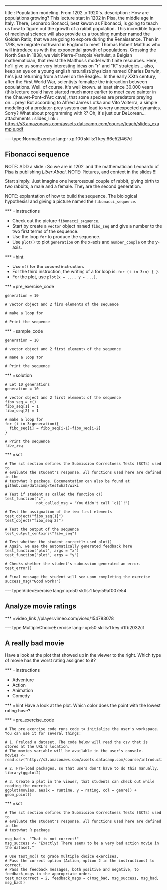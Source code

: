 ---
title       : Population modeling. From 1202 to 1920's.
description : How are populations growing? This lecture start in 1202 in Pisa, the middle age in Italy. There, Leonardo Bonacci, best knwon as Fibonacci, is going to teach us how to figure out the growth of a rabbit population. This incredible figure of medieval science will also provide us a troubling number named the Golden Ratio, that we are going to explore during the Renaissance. Then in 1798, we migrate nothward in England to meet Thomas Robert Malthus who will introduce us with the exponential growth of populations. Crossing the North Sea in 1838, we visit Pierre-François Verhulst, a Belgian mathematician, that revist the Malthus's model with finite resources. Here, he'll give us some very interesting ideas on "r" and "K" strategies... also, keep an eye on a young english naturalist/physician named Charles Darwin, he's just returning from a travel on the Beagle... In the early XXth century, after the First World War, scientists formalize the interaction between populations. Well, of course, it's well known, at least since 30,000 years (this lecture could have started much more earlier to meet cave painter in the Chauvet-Pont-d'Arc cave), that some species are predators preying on... prey! But according to Alfred James Lotka and Vito Volterra, a simple modeling of a predator-prey system can lead to very unexpected dynamics. Sorry? What about programming with R? Oh, it's just our DeLorean...
attachments :
  slides_link : https://s3.amazonaws.com/assets.datacamp.com/course/teach/slides_example.pdf

--- type:NormalExercise lang:r xp:100 skills:1 key:66e52f467d
## Fibonacci sequence

NOTE: ADD a slide : So we are in 1202, and the mathematician Leonardo of Pisa is publishing *Liber Abaci*.
NOTE: Pictures, and context in the slides !!!

Start simply. Just imagine one heterosexual couple of rabbit, giving birth to two rabbits, a male and a female. They are the second generation.

NOTE: explantation of how to build the sequence. The biological hypothesis! and giving a picture named the `fibonacci_sequence`.

*** =instructions
- Check out the picture `fibonacci_sequence`.
- Start by create a `vector` object named `fibo_seq` and give a number to the two first terms of the sequence.
- Use the loop `for` to produce the sequence.
- Use `plot()` to  plot `generation` on the x-axis and `number_couple` on the y-axis.

*** =hint
- Use `c()` for the second instruction.
- For the third instruction, the writing of a for loop is: `for (i in 3:n) { }`.
- For the plot, use `plot(x = ..., y = ...)`.

*** =pre_exercise_code
```{r}
generation = 10

# vector object and 2 firs elements of the sequence

# make a loop for

# Print the sequence

```

*** =sample_code
```{r}
generation = 10

# vector object and 2 first elements of the sequence

# make a loop for

# Print the sequence

```

*** =solution
```{r}
# Let 10 generations
generation = 10

# vector object and 2 first elements of the sequence
fibo_seq = c()
fibo_seq[1] = 1
fibo_seq[2] = 1

# make a loop for
for (i in 3:generation){
  fibo_seq[i] = fibo_seq[i-1]+fibo_seq[i-2]
}

# Print the sequence
fibo_seq
```

*** =sct
```{r}
# The sct section defines the Submission Correctness Tests (SCTs) used to
# evaluate the student's response. All functions used here are defined in the 
# testwhat R package. Documentation can also be found at github.com/datacamp/testwhat/wiki

# Test if student as called the function c()
test_function("c",
              not_called_msg = "You didn't call `c()`!")

# Test the assignation of the two first elements
test_object("fibo_seq[1]")
test_object("fibo_seq[2]")

# Test the output of the sequence
test_output_contains("fibo_seq")

# Test whether the student correctly used plot()
# Again, we use the automatically generated feedback here
test_function("plot", args = "x")
test_function("plot", args = "y")

# Checks whether the student's submission generated an error.
test_error()  

# Final message the student will see upon completing the exercise
success_msg("Good work!")
```

--- type:VideoExercise lang:r xp:50 skills:1 key:59af007e54
## Analyze movie ratings

*** =video_link
//player.vimeo.com/video/154783078

--- type:MultipleChoiceExercise lang:r xp:50 skills:1 key:d1fb2032c1
## A really bad movie

Have a look at the plot that showed up in the viewer to the right. Which type of movie has the worst rating assigned to it?

*** =instructions
- Adventure
- Action
- Animation
- Comedy

*** =hint
Have a look at the plot. Which color does the point with the lowest rating have?

*** =pre_exercise_code
```{r}
# The pre exercise code runs code to initialize the user's workspace. You can use it for several things:

# 1. Preload a dataset. The code below will read the csv that is stored at the URL's location.
# The movies variable will be available in the user's console.
movies <- read.csv("http://s3.amazonaws.com/assets.datacamp.com/course/introduction_to_r/movies.csv")

# 2. Pre-load packages, so that users don't have to do this manually.
library(ggplot2)

# 3. Create a plot in the viewer, that students can check out while reading the exercise
ggplot(movies, aes(x = runtime, y = rating, col = genre)) + geom_point()
```

*** =sct
```{r}
# The sct section defines the Submission Correctness Tests (SCTs) used to
# evaluate the student's response. All functions used here are defined in the 
# testwhat R package

msg_bad <- "That is not correct!"
msg_success <- "Exactly! There seems to be a very bad action movie in the dataset."

# Use test_mc() to grade multiple choice exercises. 
# Pass the correct option (Action, option 2 in the instructions) to correct.
# Pass the feedback messages, both positive and negative, to feedback_msgs in the appropriate order.
test_mc(correct = 2, feedback_msgs = c(msg_bad, msg_success, msg_bad, msg_bad)) 
```
